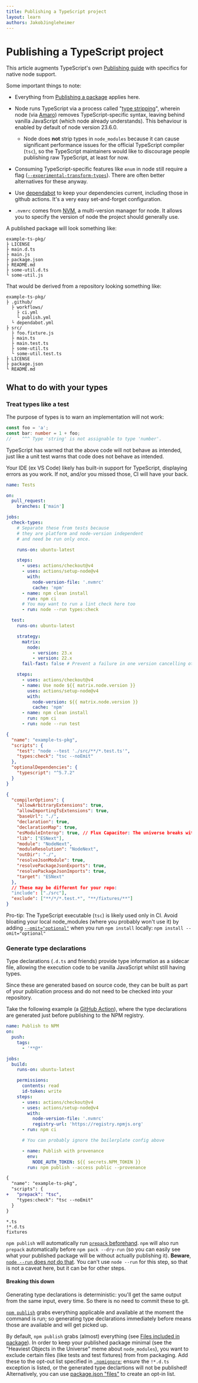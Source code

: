 ```yaml
---
title: Publishing a TypeScript project
layout: learn
authors: JakobJingleheimer
---
```


# Publishing a TypeScript project

This article augments TypeScript's own [Publishing guide](https://www.typescriptlang.org/docs/handbook/declaration-files/publishing.html) with specifics for native node support.

Some important things to note:

- Everything from [Publishing a package](../modules/publishing-a-package) applies here.

- Node runs TypeScript via a process called "[type stripping](https://nodejs.org/api/typescript.html#type-stripping)", wherein node (via [Amaro](https://github.com/nodejs/amaro)) removes TypeScript-specific syntax, leaving behind vanilla JavaScript (which node already understands). This behaviour is enabled by default of node version 23.6.0.

  - Node does **not** strip types in `node_modules` because it can cause significant performance issues for the official TypeScript compiler (`tsc`), so the TypeScript maintainers would like to discourage people publishing raw TypeScript, at least for now.

- Consuming TypeScript-specific features like `enum` in node still require a flag ([`--experimental-transform-types`](https://nodejs.org/api/typescript.html#typescript-features)). There are often better alternatives for these anyway.

- Use [dependabot](https://docs.github.com/en/code-security/dependabot) to keep your dependencies current, including those in github actions. It's a very easy set-and-forget configuration.

- `.nvmrc` comes from [NVM](https://github.com/nvm-sh/nvm), a multi-version manager for node. It allows you to specify the version of node the project should generally use.

A published package will look something like:

```text displayName="Published example TypeScript package (directory overview)"
example-ts-pkg/
├ LICENSE
├ main.d.ts
├ main.js
├ package.json
├ README.md
├ some-util.d.ts
└ some-util.js
```

That would be derived from a repository looking something like:

```text displayName="Source of the example TypeScript package (directory overview)"
example-ts-pkg/
├ .github/
  ├ workflows/
    ├ ci.yml
    └ publish.yml
  └ dependabot.yml
├ src/
  ├ foo.fixture.js
  ├ main.ts
  ├ main.test.ts
  ├ some-util.ts
  └ some-util.test.ts
├ LICENSE
├ package.json
└ README.md
```

## What to do with your types

### Treat types like a test

The purpose of types is to warn an implementation will not work:

```ts
const foo = 'a';
const bar: number = 1 + foo;
//    ^^^ Type 'string' is not assignable to type 'number'.
```

TypeScript has warned that the above code will not behave as intended, just like a unit test warns that code does not behave as intended.

Your IDE (ex VS Code) likely has built-in support for TypeScript, displaying errors as you work. If not, and/or you missed those, CI will have your back.

```yaml displayName=".github/workflows/ci.yml"
name: Tests

on:
  pull_request:
    branches: ['main']

jobs:
  check-types:
    # Separate these from tests because
    # they are platform and node-version independent
    # and need be run only once.

    runs-on: ubuntu-latest

    steps:
      - uses: actions/checkout@v4
      - uses: actions/setup-node@v4
        with:
          node-version-file: '.nvmrc'
          cache: 'npm'
      - name: npm clean install
        run: npm ci
      # You may want to run a lint check here too
      - run: node --run types:check

  test:
    runs-on: ubuntu-latest

    strategy:
      matrix:
        node:
          - version: 23.x
          - version: 22.x
      fail-fast: false # Prevent a failure in one version cancelling other runs

    steps:
      - uses: actions/checkout@v4
      - name: Use node ${{ matrix.node.version }}
        uses: actions/setup-node@v4
        with:
          node-version: ${{ matrix.node.version }}
          cache: 'npm'
      - name: npm clean install
        run: npm ci
      - run: node --run test
```

```json displayName="package.json"
{
  "name": "example-ts-pkg",
  "scripts": {
    "test": "node --test './src/**/*.test.ts'",
    "types:check": "tsc --noEmit"
  },
  "optionalDependencies": {
    "typescript": "^5.7.2"
  }
}
```

```json displayName="tsconfig.json"
{
  "compilerOptions": {
    "allowArbitraryExtensions": true,
    "allowImportingTsExtensions": true,
    "baseUrl": "./",
    "declaration": true,
    "declarationMap": true,
    "esModuleInterop": true, // Flux Capacitor: The universe breaks without it, but nobody knows exactly what it does.
    "lib": ["ESNext"],
    "module": "NodeNext",
    "moduleResolution": "NodeNext",
    "outDir": "./",
    "resolveJsonModule": true,
    "resolvePackageJsonExports": true,
    "resolvePackageJsonImports": true,
    "target": "ESNext"
  },
  // These may be different for your repo:
  "include": ["./src"],
  "exclude": ["**/*/*.test.*", "**/fixtures/**"]
}
```

Pro-tip: The TypeScript executable (`tsc`) is likely used only in CI. Avoid bloating your local node_modules (where you probably won't use it) by adding [`--omit="optional"`](https://docs.npmjs.com/cli/v11/commands/npm-install#omit) when you run `npm install` locally: `npm install --omit="optional"`

### Generate type declarations

Type declarations (`.d.ts` and friends) provide type information as a sidecar file, allowing the execution code to be vanilla JavaScript whilst still having types.

Since these are generated based on source code, they can be built as part of your publication process and do not need to be checked into your repository.

Take the following example (a [GitHub Action](https://github.com/features/actions)), where the type declarations are generated just before publishing to the NPM registry.

```yaml displayName=".github/workflows/publish.yml"
name: Publish to NPM
on:
  push:
    tags:
      - '**@*'

jobs:
  build:
    runs-on: ubuntu-latest

    permissions:
      contents: read
      id-token: write
    steps:
      - uses: actions/checkout@v4
      - uses: actions/setup-node@v4
        with:
          node-version-file: '.nvmrc'
          registry-url: 'https://registry.npmjs.org'
      - run: npm ci

      # You can probably ignore the boilerplate config above

      - name: Publish with provenance
        env:
          NODE_AUTH_TOKEN: ${{ secrets.NPM_TOKEN }}
        run: npm publish --access public --provenance
```

```diff displayName="package.json"
{
  "name": "example-ts-pkg",
  "scripts": {
+   "prepack": "tsc",
    "types:check": "tsc --noEmit"
  }
}
```

```text displayName=".npmignore"
*.ts
!*.d.ts
fixtures
```

`npm publish` will automatically run [`prepack` beforehand](https://docs.npmjs.com/cli/v11/using-npm/scripts#npm-publish). `npm` will also run `prepack` automatically before `npm pack --dry-run` (so you can easily see what your published package will be without actually publishing it). **Beware**, [`node --run` does _not_ do that](../command-line/run-nodejs-scripts-from-the-command-line.md#using-the---run-flag). You can't use `node --run` for this step, so that is not a caveat here, but it can be for other steps.

#### Breaking this down

Generating type declarations is deterministic: you'll get the same output from the same input, every time. So there is no need to commit these to git.

[`npm publish`](https://docs.npmjs.com/cli/v11/commands/npm-publish) grabs everything applicable and available at the moment the command is run; so generating type declarations immediately before means those are available and will get picked up.

By default, `npm publish` grabs (almost) everything (see [Files included in package](https://docs.npmjs.com/cli/v11/commands/npm-publish#files-included-in-package)). In order to keep your published package minimal (see the "Heaviest Objects in the Universe" meme about `node_modules`), you want to exclude certain files (like tests and test fixtures) from from packaging. Add these to the opt-out list specified in [`.npmignore`](https://docs.npmjs.com/cli/v11/using-npm/developers#keeping-files-out-of-your-package); ensure the `!*.d.ts` exception is listed, or the generated type declartions will not be published! Alternatively, you can use [package.json "files"](https://docs.npmjs.com/cli/v11/configuring-npm/package-json#files) to create an opt-in list.
